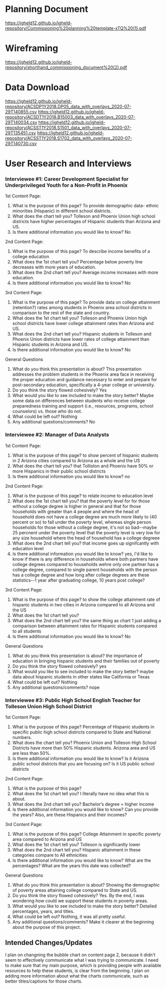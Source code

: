 # Planning Document
https://jgheld12.github.io/jgheld-repository/Commissioning%20planning%20template-xTQ%20(1).pdf

# Wireframing
https://jgheld12.github.io/jgheld-repository/shorthand_commissioning_document%20(2).pdf

# Data Download
https://jgheld12.github.io/jgheld-repository/ACSDP1Y2018.DP05_data_with_overlays_2020-07-29T140855.csv
https://jgheld12.github.io/jgheld-repository/ACSDT1Y2018.B15003_data_with_overlays_2020-07-29T140034.csv
https://jgheld12.github.io/jgheld-repository/ACSST1Y2018.S1501_data_with_overlays_2020-07-29T135451.csv
https://jgheld12.github.io/jgheld-repository/ACSST1Y2018.S1702_data_with_overlays_2020-07-29T140730.csv

# User Research and Interviews

### Interviewee #1: Career Development Specialist for Underprivileged Youth for a Non-Profit in Phoenix
1st Content Page:
1) What is the purpose of this page?
To provide demographic data- ethnic minorities (Hispanic) in different school districts. 
2) What does the chart tell you?
Tolleson and Phoenix Union high school districts have higher percentages of Hispanic students than Arizona and US. 
3) Is there additional information you would like to know?
No

2nd Content Page:
1) What is the purpose of this page?
To describe income benefits of a college education
2) What does the 1st chart tell you?
Percentage below poverty line decreases with more years of education. 
3) What does the 2nd chart tell you?
Average income increases with more education. 
3) Is there additional information you would like to know?
No

3rd Content Page:
1) What is the purpose of this page?
To provide data on college attainment (retention?) rates among students in Phoenix area school districts in comparison to the rest of the state and country.
2) What does the 1st chart tell you?
Tolleson and Phoenix Union high school districts have lower college attainment rates than Arizona and US. 
3) What does the 2nd chart tell you?
Hispanic students in Tolleson and Phoenix Union districts have lower rates of college attainment than Hispanic students in Arizona and US.
3) Is there additional information you would like to know?
No

General Questions
1) What do you think this presentation is about?
This presentation addresses the problem students in the Phoenix area face in receiving the proper education and guidance necessary to enter and prepare for post-secondary education, specifically a 4-year college or university.
2) Do you think the story flowed cohesively?
Yes
3) What would you like to see included to make the story better?
Maybe some data on differences between students who receive college preparedness training and support (i.e., resources, programs, school counselors) vs. those who do not. 
4) What could be left out?
Nothing
5) Any additional questions/comments?
No

### Interviewee #2: Manager of Data Analysts
1st Content Page:
1) What is the purpose of this page?
to show percent of hispanic students in 2 Arizona cities compared to Arizona as a  whole and the US
2) What does the chart tell you?
that Tolliston and Phoenix have 50% or more Hispanics in their public school districts
3) Is there additional information you would like to know?
no

2nd Content Page:
1) What is the purpose of this page?
to relate income to education level
2) What does the 1st chart tell you?
that the poverty level for for those without a college degree is higher in general and that for those households with greater than 4 people and where the head of household does not have a college degree are much more likely to (40 percent or so) to fall under the poverty level, whereas single person households for those without a college degree, it's not so bad--maybe 25 percnent under the poverty level that the poverty level is very low for any size household where the head of household has a college degreee
3) What does the 2nd chart tell you?
that income goes up signifcantly with education level
3) Is there additional information you would like to know?
yes, I'd like to know if there is any difference in households where both partners have college degrees compared to households wehre only one partner has a college degree, compared to single parent households with the person has a college degree and how long after college degrees are these statistics--1 year after graduating college, 10 years post college?

3rd Content Page:
1) What is the purpose of this page?
to show the college attainment rate of hispanic students in two cities in Arizona compared to all Arizona and the US
2) What does the 1st chart tell you?
3) What does the 2nd chart tell you?
the same thing as chart 1 just adding a comparison between attainment rates for Hispanic students compared to all students 
3) Is there additional information you would like to know?
No

General Questions
1) What do you think this presentation is about?
the importance of education in bringing hispanic students and their families out of poverty
2) Do you think the story flowed cohesively?
yes
3) What would you like to see included to make the story better?
maybe data about hispanic students in other states like California or Texas
4) What could be left out?
Nothing
5) Any additional questions/comments?
nope

### Interviewee #3: Public High School English Teacher for Tolleson Union High School District
1st Content Page:
1) What is the purpose of this page?
Percentage of Hispanic students in specific public high school districts compared to State and National numbers. 
2) What does the chart tell you?
Phoenix Union and Tolleson High School Districts have more than 50% Hispanic students. Arizona area and US are less than 50%. 
3) Is there additional information you would like to know?
Is it Arizona public school districts that you are focusing on? Is it US public school districts

2nd Content Page:
1) What is the purpose of this page?
2) What does the 1st chart tell you?
I literally have no idea what this is about.
3) What does the 2nd chart tell you?
Bachelor’s degree = higher income
3) Is there additional information you would like to know? 
Can you provide the years? Also, are these Hispanics and their incomes?

3rd Content Page:
1) What is the purpose of this page?
College Attainment in specific poverty area compared to Arizona and US
2) What does the 1st chart tell you?
Tolleson is significantly lower
3) What does the 2nd chart tell you?
Hispanic attainment in these categories compare to All ethnicities  
4) Is there additional information you would like to know?
What are the percentages? What are the years this date was collected?

General Questions
1) What do you think this presentation is about?
Showing the demographic of poverty areas attaining college compared to State and US.
2) Do you think the story flowed cohesively?
Yes. By the end, I was wondering how could we support these students in poverty areas.
3) What would you like to see included to make the story better?
Detailed percentages, years, and titles.
4) What could be left out?
Nothing, it was all pretty useful.
5) Any additional questions/comments?
Make it clearer at the beginning about the purpose of this project.

## Intended Changes/Updates
I plan on changning the bubble chart on content page 2, because it didn't seem to effectively communicate what I was trying to communicate.  I need to make sure that my main purpose, which is providing people with available resources to help these students, is clear from the beginning.  I plan on adding more information about what the charts communicate, such as better titles/captions for those charts.  
